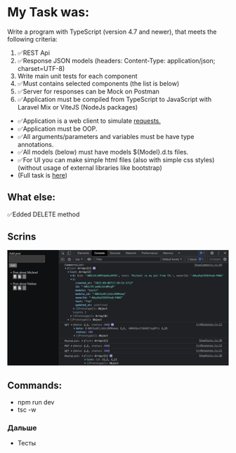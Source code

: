 # My Task was:

Write a program with TypeScript (version 4.7 and newer), that meets the following criteria:

1. ✅REST Api
2. ✅Response JSON models (headers: Content-Type: application/json; charset=UTF-8)
3. Write main unit tests for each component
4. ✅Must contains selected components (the list is below)
5. ✅Server for responses can be Mock on Postman
6. ✅Application must be compiled from TypeScript to JavaScript with Laravel Mix or ViteJS (NodeJs packages)

- ✅Application is a web client to simulate [requests.](TASK.pdf)
- ✅Application must be OOP.
- ✅All arguments/parameters and variables must be have type annotations.
- ✅All models (below) must have models ${Model}.d.ts files.
- ✅For UI you can make simple html files (also with simple css styles) (without usage of external libraries like bootstrap)
- (Full task is [here](TASK.pdf))

## What else:

✅Edded DELETE method

## Scrins

![Alt text](/src/img/screenshots/screen1.png?raw=true 'header')

## Commands:

- npm run dev
- tsc -w

### Дальше

- Тесты
